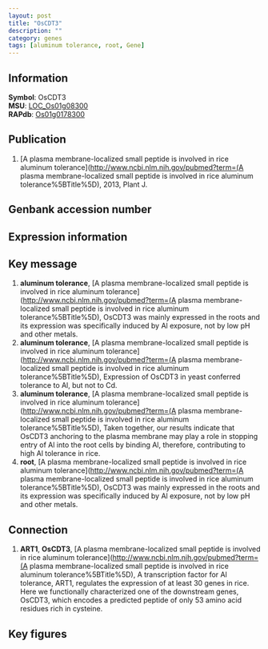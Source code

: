 ```yaml
---
layout: post
title: "OsCDT3"
description: ""
category: genes
tags: [aluminum tolerance, root, Gene]
---
```


## Information
__Symbol__: OsCDT3  
__MSU__: [LOC_Os01g08300](http://rice.plantbiology.msu.edu/cgi-bin/ORF_infopage.cgi?orf=LOC_Os01g08300)  
__RAPdb__: [Os01g0178300](http://rapdb.dna.affrc.go.jp/viewer/gbrowse_details/irgsp1?name=Os01g0178300)  

## Publication
1. [A plasma membrane-localized small peptide is involved in rice aluminum tolerance](http://www.ncbi.nlm.nih.gov/pubmed?term=(A plasma membrane-localized small peptide is involved in rice aluminum tolerance%5BTitle%5D), 2013, Plant J.

## Genbank accession number

## Expression information

## Key message
1. __aluminum tolerance__, [A plasma membrane-localized small peptide is involved in rice aluminum tolerance](http://www.ncbi.nlm.nih.gov/pubmed?term=(A plasma membrane-localized small peptide is involved in rice aluminum tolerance%5BTitle%5D), OsCDT3 was mainly expressed in the roots and its expression was specifically induced by Al exposure, not by low pH and other metals.
2. __aluminum tolerance__, [A plasma membrane-localized small peptide is involved in rice aluminum tolerance](http://www.ncbi.nlm.nih.gov/pubmed?term=(A plasma membrane-localized small peptide is involved in rice aluminum tolerance%5BTitle%5D), Expression of OsCDT3 in yeast conferred tolerance to Al, but not to Cd.
3. __aluminum tolerance__, [A plasma membrane-localized small peptide is involved in rice aluminum tolerance](http://www.ncbi.nlm.nih.gov/pubmed?term=(A plasma membrane-localized small peptide is involved in rice aluminum tolerance%5BTitle%5D), Taken together, our results indicate that OsCDT3 anchoring to the plasma membrane may play a role in stopping entry of Al into the root cells by binding Al, therefore, contributing to high Al tolerance in rice.
4. __root__, [A plasma membrane-localized small peptide is involved in rice aluminum tolerance](http://www.ncbi.nlm.nih.gov/pubmed?term=(A plasma membrane-localized small peptide is involved in rice aluminum tolerance%5BTitle%5D), OsCDT3 was mainly expressed in the roots and its expression was specifically induced by Al exposure, not by low pH and other metals.

## Connection
1. __ART1__, __OsCDT3__, [A plasma membrane-localized small peptide is involved in rice aluminum tolerance](http://www.ncbi.nlm.nih.gov/pubmed?term=(A plasma membrane-localized small peptide is involved in rice aluminum tolerance%5BTitle%5D), A transcription factor for Al tolerance, ART1, regulates the expression of at least 30 genes in rice. Here we functionally characterized one of the downstream genes, OsCDT3, which encodes a predicted peptide of only 53 amino acid residues rich in cysteine.

## Key figures


